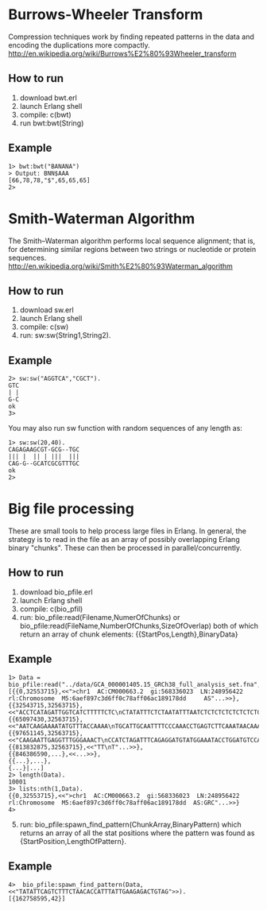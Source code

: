 # Burrows-Wheeler Transform

Compression techniques work by finding repeated patterns in the data and encoding the duplications more compactly.
http://en.wikipedia.org/wiki/Burrows%E2%80%93Wheeler_transform

## How to run

1. download bwt.erl
2. launch Erlang shell
3. compile:  c(bwt)
4. run bwt:bwt(String)

## Example
	1> bwt:bwt("BANANA") 
	> Output: BNN$AAA
	[66,78,78,"$",65,65,65]
	2> 


# Smith-Waterman Algorithm 

The Smith–Waterman algorithm performs local sequence alignment; that is, for determining similar regions between two strings or nucleotide or protein sequences.
http://en.wikipedia.org/wiki/Smith%E2%80%93Waterman_algorithm

## How to run
1. download sw.erl
2. launch Erlang shell
3. compile: c(sw)
4. run: sw:sw(String1,String2).

## Example
	2> sw:sw("AGGTCA","CGCT").
	GTC
	| |
	G-C
	ok
	3> 

You may also run sw function with random sequences of any length as:

	1> sw:sw(20,40).
	CAGAGAAGCGT-GCG--TGC
	||| |  || | |||  |||
	CAG-G--GCATCGCGTTTGC
	ok
	2> 
	
	
# Big file processing 

These are small tools to help process large files in Erlang.  In general, the strategy is to read in the file as an array of possibly overlapping Erlang binary "chunks".  These can then be processed in parallel/concurrently.

## How to run
1. download bio_pfile.erl
2. launch Erlang shell
3. compile: c(bio_pfil)
4. run: bio_pfile:read(Filename,NumerOfChunks) or bio_pfile:read(FileName,NumberOfChunks,SizeOfOverlap)
        both of which return an array of chunk elements: {{StartPos,Length},BinaryData}

## Example

    1> Data = bio_pfile:read("../data/GCA_000001405.15_GRCh38_full_analysis_set.fna",10000).
    [{{0,32553715},<<">chr1  AC:CM000663.2  gi:568336023  LN:248956422  rl:Chromosome  M5:6aef897c3d6ff0c78aff06ac189178dd     AS"...>>},
    {{32543715,32563715},<<"ACCTCATAGATTGGTCATCTTTTTCTC\nCTATATTTCTCTAATATTTAATCTCTCTCTCTCTCTCTCTTTGTATGTGCATTGCCTTTGGAGAGATTTC\nC"...>>},
    {{65097430,32563715},<<"AATCAAGAAAATATGTTTACCAAAA\nTGCATTGCAATTTTCCCAAACCTGAGTCTTCAAATAACAAACATGAACTTATAGGTACTGTGAACTAGAA"...>>},
    {{97651145,32563715},<<"CAAGAATTGAGGTTTGGGAAACT\nCCATCTAGATTTCAGAGGATGTATGGAAATACCTGGATGTCCAGGCAGTAGTTTGCTGCAAGGGTGTG"...>>},
    {{813832875,32563715},<<"TT\nT"...>>},
    {{846386590,...},<<...>>},
    {{...},...},
    {...}|...]
    2> length(Data).                                                                        
    10001
    3> lists:nth(1,Data).                                                                   
    {{0,32553715},<<">chr1  AC:CM000663.2  gi:568336023  LN:248956422  rl:Chromosome  M5:6aef897c3d6ff0c78aff06ac189178dd  AS:GRC"...>>}
    4>  


5. run: bio_pfile:spawn_find_pattern(ChunkArray,BinaryPattern) which returns an array of all the stat positions where the pattern was found as {StartPosition,LengthOfPattern}.

## Example

    4>  bio_pfile:spawn_find_pattern(Data,<<"TATATTCAGTCTTTCTAACACCATTTATTGAAGAGACTGTAG">>).
    [{162758595,42}]
